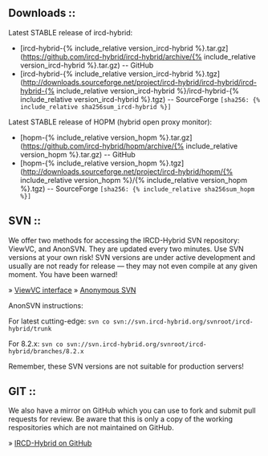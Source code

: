 ## Downloads ::

Latest STABLE release of ircd-hybrid:

* [ircd-hybrid-{% include_relative version_ircd-hybrid %}.tar.gz](https://github.com/ircd-hybrid/ircd-hybrid/archive/{% include_relative version_ircd-hybrid %}.tar.gz) -- GitHub
* [ircd-hybrid-{% include_relative version_ircd-hybrid %}.tgz](http://downloads.sourceforge.net/project/ircd-hybrid/ircd-hybrid/ircd-hybrid-{% include_relative version_ircd-hybrid %}/ircd-hybrid-{% include_relative version_ircd-hybrid %}.tgz) -- SourceForge `[sha256: {% include_relative sha256sum_ircd-hybrid %}]`

Latest STABLE release of HOPM (hybrid open proxy monitor):

* [hopm-{% include_relative version_hopm %}.tar.gz](https://github.com/ircd-hybrid/hopm/archive/{% include_relative version_hopm %}.tar.gz) -- GitHub
* [hopm-{% include_relative version_hopm %}.tgz](http://downloads.sourceforge.net/project/ircd-hybrid/hopm/{% include_relative version_hopm %}/{% include_relative version_hopm %}.tgz) -- SourceForge `[sha256: {% include_relative sha256sum_hopm %}]`

## SVN ::

We offer two methods for accessing the IRCD-Hybrid SVN repository: ViewVC, and AnonSVN. They are updated every two minutes. Use SVN versions at your own risk! SVN versions are under active development and usually are not ready for release &mdash; they may not even compile at any given moment. You have been warned!

&raquo; [ViewVC interface](https://svn.ircd-hybrid.org/viewcvs.cgi/)
&raquo; [Anonymous SVN](https://subversion.apache.org/)

AnonSVN instructions:

For latest cutting-edge:
`svn co svn://svn.ircd-hybrid.org/svnroot/ircd-hybrid/trunk`

For 8.2.x:
`svn co svn://svn.ircd-hybrid.org/svnroot/ircd-hybrid/branches/8.2.x`

Remember, these SVN versions are not suitable for production servers!

## GIT ::

We also have a mirror on GitHub which you can use to fork and submit pull requests for review. Be aware that this is only a copy of the working respositories which are not maintained on GitHub.

&raquo; [IRCD-Hybrid on GitHub](https://github.com/ircd-hybrid)
